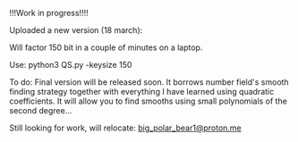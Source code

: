 !!!Work in progress!!!!

Uploaded a new version (18 march):

Will factor 150 bit in a couple of minutes on a laptop.

Use: python3 QS.py -keysize 150

To do: Final version will be released soon. It borrows number field's smooth finding strategy together with everything I have learned using quadratic coefficients. It will allow you to find smooths using small polynomials of the second degree... 

Still looking for work, will relocate: big_polar_bear1@proton.me

